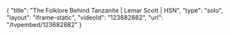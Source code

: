 {
    "title": "The Folklore Behind Tanzanite | Lemar Scott | HSN",
    "type": "solo",
    "layout": "iframe-static",
    "videoId": "123682882",
    "url": "\/tvpembed\/123682882"
}